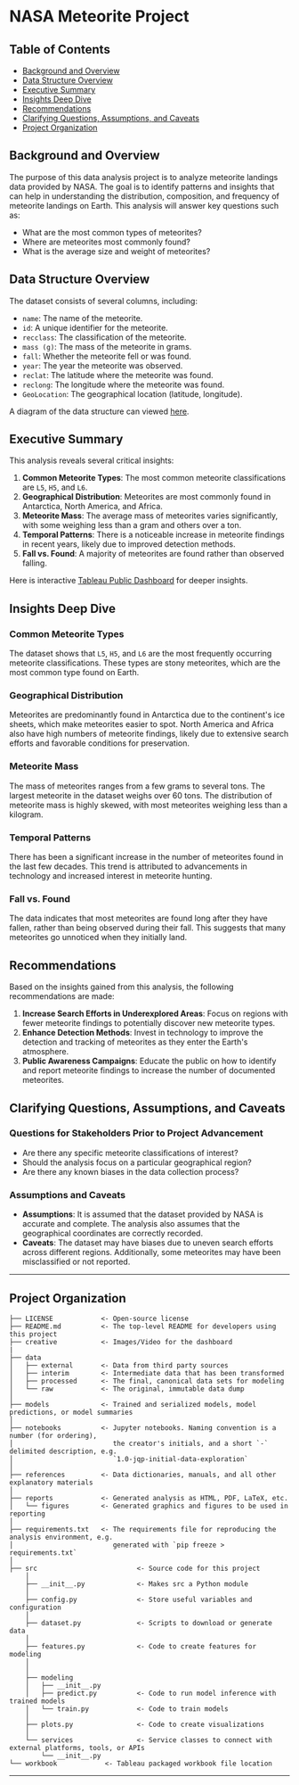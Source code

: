 # NASA Meteorite Project

## Table of Contents
- [Background and Overview](#background-and-overview)
- [Data Structure Overview](#data-structure-overview)
- [Executive Summary](#executive-summary)
- [Insights Deep Dive](#insights-deep-dive)
- [Recommendations](#recommendations)
- [Clarifying Questions, Assumptions, and Caveats](#clarifying-questions-assumptions-and-caveats)
- [Project Organization](#project-organization)

## Background and Overview
The purpose of this data analysis project is to analyze meteorite landings data provided by NASA. The goal is to identify patterns and insights that can help in understanding the distribution, composition, and frequency of meteorite landings on Earth. This analysis will answer key questions such as:
- What are the most common types of meteorites?
- Where are meteorites most commonly found?
- What is the average size and weight of meteorites?

## Data Structure Overview
The dataset consists of several columns, including:
- `name`: The name of the meteorite.
- `id`: A unique identifier for the meteorite.
- `recclass`: The classification of the meteorite.
- `mass (g)`: The mass of the meteorite in grams.
- `fall`: Whether the meteorite fell or was found.
- `year`: The year the meteorite was observed.
- `reclat`: The latitude where the meteorite was found.
- `reclong`: The longitude where the meteorite was found.
- `GeoLocation`: The geographical location (latitude, longitude).

A diagram of the data structure can viewed [here](https://dbdiagram.io/d/Meteorite-Landings-6790250137f5d6cbeb7e08e9).

## Executive Summary
This analysis reveals several critical insights:
1. **Common Meteorite Types**: The most common meteorite classifications are `L5`, `H5`, and `L6`.
2. **Geographical Distribution**: Meteorites are most commonly found in Antarctica, North America, and Africa.
3. **Meteorite Mass**: The average mass of meteorites varies significantly, with some weighing less than a gram and others over a ton.
4. **Temporal Patterns**: There is a noticeable increase in meteorite findings in recent years, likely due to improved detection methods.
5. **Fall vs. Found**: A majority of meteorites are found rather than observed falling.

Here is interactive [Tableau Public Dashboard](https://public.tableau.com/app/profile/paul.rodriguez7799/viz/nasa_FtoT/Dashboard) for deeper insights.

## Insights Deep Dive
### Common Meteorite Types
The dataset shows that `L5`, `H5`, and `L6` are the most frequently occurring meteorite classifications. These types are stony meteorites, which are the most common type found on Earth.

### Geographical Distribution
Meteorites are predominantly found in Antarctica due to the continent's ice sheets, which make meteorites easier to spot. North America and Africa also have high numbers of meteorite findings, likely due to extensive search efforts and favorable conditions for preservation.

### Meteorite Mass
The mass of meteorites ranges from a few grams to several tons. The largest meteorite in the dataset weighs over 60 tons. The distribution of meteorite mass is highly skewed, with most meteorites weighing less than a kilogram.

### Temporal Patterns
There has been a significant increase in the number of meteorites found in the last few decades. This trend is attributed to advancements in technology and increased interest in meteorite hunting.

### Fall vs. Found
The data indicates that most meteorites are found long after they have fallen, rather than being observed during their fall. This suggests that many meteorites go unnoticed when they initially land.

## Recommendations
Based on the insights gained from this analysis, the following recommendations are made:
1. **Increase Search Efforts in Underexplored Areas**: Focus on regions with fewer meteorite findings to potentially discover new meteorite types.
2. **Enhance Detection Methods**: Invest in technology to improve the detection and tracking of meteorites as they enter the Earth's atmosphere.
3. **Public Awareness Campaigns**: Educate the public on how to identify and report meteorite findings to increase the number of documented meteorites.

## Clarifying Questions, Assumptions, and Caveats
### Questions for Stakeholders Prior to Project Advancement
- Are there any specific meteorite classifications of interest?
- Should the analysis focus on a particular geographical region?
- Are there any known biases in the data collection process?

### Assumptions and Caveats
- **Assumptions**: It is assumed that the dataset provided by NASA is accurate and complete. The analysis also assumes that the geographical coordinates are correctly recorded.
- **Caveats**: The dataset may have biases due to uneven search efforts across different regions. Additionally, some meteorites may have been misclassified or not reported.

--------

## Project Organization

```
├── LICENSE            <- Open-source license
├── README.md          <- The top-level README for developers using this project
├── creative           <- Images/Video for the dashboard
|   
├── data
│   ├── external       <- Data from third party sources
│   ├── interim        <- Intermediate data that has been transformed
│   ├── processed      <- The final, canonical data sets for modeling
│   └── raw            <- The original, immutable data dump
│
├── models             <- Trained and serialized models, model predictions, or model summaries
│
├── notebooks          <- Jupyter notebooks. Naming convention is a number (for ordering),
│                         the creator's initials, and a short `-` delimited description, e.g.
│                         `1.0-jqp-initial-data-exploration`
│
├── references         <- Data dictionaries, manuals, and all other explanatory materials
│
├── reports            <- Generated analysis as HTML, PDF, LaTeX, etc.
│   └── figures        <- Generated graphics and figures to be used in reporting
│
├── requirements.txt   <- The requirements file for reproducing the analysis environment, e.g.
│                         generated with `pip freeze > requirements.txt`
│
├── src                         <- Source code for this project
    │
    ├── __init__.py             <- Makes src a Python module
    │
    ├── config.py               <- Store useful variables and configuration
    │
    ├── dataset.py              <- Scripts to download or generate data
    │
    ├── features.py             <- Code to create features for modeling
    │
    │    
    ├── modeling                
    │   ├── __init__.py 
    │   ├── predict.py          <- Code to run model inference with trained models          
    │   └── train.py            <- Code to train models
    │
    ├── plots.py                <- Code to create visualizations 
    │
    └── services                <- Service classes to connect with external platforms, tools, or APIs
        └── __init__.py 
└── workbook            <- Tableau packaged workbook file location
```

--------
